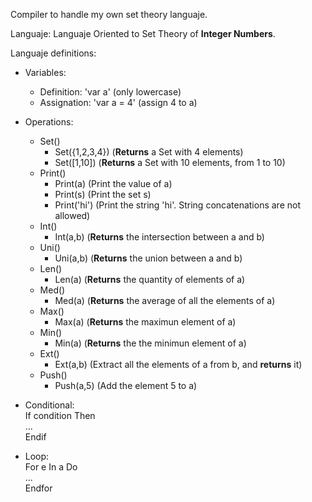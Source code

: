 Compiler to handle my own set theory languaje.<br/>

Languaje: Languaje Oriented to Set Theory of <b>Integer Numbers</b>.<br/>

Languaje definitions:<br/>

- Variables: 
	- Definition: 'var a' 		(only lowercase)
	- Assignation: 'var a = 4'	(assign 4 to a)

- Operations:
	- Set()
		- Set({1,2,3,4})		(<b>Returns</b> a Set with 4 elements)
		- Set([1,10])			(<b>Returns</b> a Set with 10 elements, from 1 to 10)
	- Print()
		- Print(a) 				(Print the value of a)
		- Print(s) 				(Print the set s)
		- Print('hi') 			(Print the string 'hi'. String concatenations are not allowed)
	- Int()
		- Int(a,b)				(<b>Returns</b> the intersection between a and b)
	- Uni()
		- Uni(a,b)				(<b>Returns</b> the union between a and b)
	- Len()
		- Len(a)					(<b>Returns</b> the quantity of elements of a)
	- Med()
		- Med(a)				(<b>Returns</b> the average of all the elements of a)
	- Max()
		- Max(a)				(<b>Returns</b> the maximun element of a)
	- Min()
		- Min(a)				(<b>Returns</b> the the minimun element of a)
	- Ext()
		- Ext(a,b)				(Extract all the elements of a from b, and <b>returns</b> it)	
	- Push()
		- Push(a,5)				(Add the element 5 to a)

- Conditional:<br/>
	If condition Then<br/>
		...<br/>
	Endif<br/>

- Loop:<br/>
	For e In a Do<br/>
		...<br/>
	Endfor<br/>
